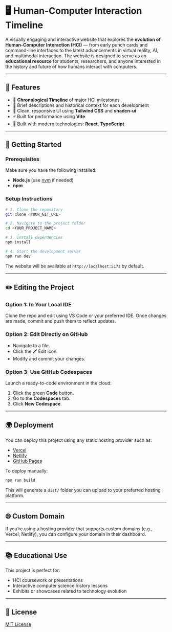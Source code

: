 
# 🖥️ Human-Computer Interaction Timeline

A visually engaging and interactive website that explores the **evolution of Human-Computer Interaction (HCI)** — from early punch cards and command-line interfaces to the latest advancements in virtual reality, AI, and multimodal interaction. The website is designed to serve as an **educational resource** for students, researchers, and anyone interested in the history and future of how humans interact with computers.

---

## 🌟 Features

* 📜 **Chronological Timeline** of major HCI milestones
* 🧠 Brief descriptions and historical context for each development
* 🎨 Clean, responsive UI using **Tailwind CSS** and **shadcn-ui**
* ⚡ Built for performance using **Vite**
* 🎯 Built with modern technologies: **React**, **TypeScript**

---

## 🔧 Getting Started

### Prerequisites

Make sure you have the following installed:

* **Node.js** (use [nvm](https://github.com/nvm-sh/nvm) if needed)
* **npm**

### Setup Instructions

```bash
# 1. Clone the repository
git clone <YOUR_GIT_URL>

# 2. Navigate to the project folder
cd <YOUR_PROJECT_NAME>

# 3. Install dependencies
npm install

# 4. Start the development server
npm run dev
```

The website will be available at `http://localhost:5173` by default.

---

## ✏️ Editing the Project

### Option 1: In Your Local IDE

Clone the repo and edit using VS Code or your preferred IDE. Once changes are made, commit and push them to reflect updates.

### Option 2: Edit Directly on GitHub

* Navigate to a file.
* Click the 🖊️ Edit icon.
* Modify and commit your changes.

### Option 3: Use GitHub Codespaces

Launch a ready-to-code environment in the cloud:

1. Click the green **Code** button.
2. Go to the **Codespaces** tab.
3. Click **New Codespace**.

---

## 🌍 Deployment

You can deploy this project using any static hosting provider such as:

* [Vercel](https://vercel.com/)
* [Netlify](https://netlify.com/)
* [GitHub Pages](https://pages.github.com/)

To deploy manually:

```bash
npm run build
```

This will generate a `dist/` folder you can upload to your preferred hosting platform.

---

## 🌐 Custom Domain

If you’re using a hosting provider that supports custom domains (e.g., Vercel, Netlify), you can configure your domain in their dashboard.

---

## 📚 Educational Use

This project is perfect for:

* HCI coursework or presentations
* Interactive computer science history lessons
* Exhibits or showcases related to technology evolution

---

## 📄 License

[MIT License](LICENSE)
